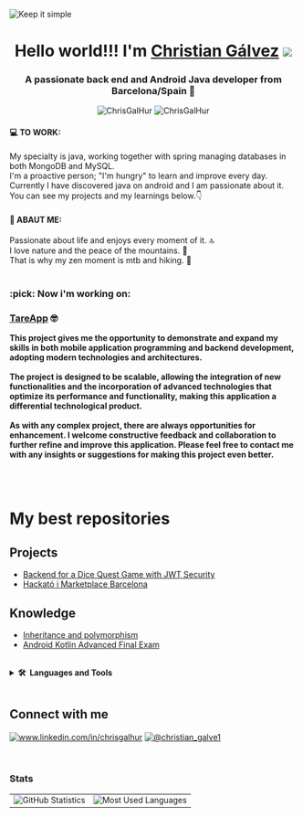 ![Keep it simple](https://user-images.githubusercontent.com/108464294/225291516-4361d002-99d4-4d92-b0a1-1a0bce990e9a.png)




<h1 align="center">Hello world!!! I'm <a href="https://chrisgalhur.github.io" target="_blank">Christian Gálvez</a> <img
src="https://github.com/blackcater/blackcater/raw/main/images/Hi.gif" height="32"</h1>
<h3 align="center">A passionate back end and Android Java developer from Barcelona/Spain 🌆</h3>

<p align="center">
  <img src="https://komarev.com/ghpvc/?username=chrisgalhur&label=Profile%20views&color=0e75b6&style=flat" alt="ChrisGalHur" />
  <img src="https://img.shields.io/github/followers/ChrisGalHur?label=Followers" alt="ChrisGalHur" />
</p>

<h4>💻 TO WORK:</h4>
My specialty is java, working together with spring managing databases in both MongoDB and MySQL.<br>
I'm a proactive person; "I'm hungry" to learn and improve every day.<br>
Currently I have discovered java on android and I am passionate about it.<br>
You can see my projects and my learnings below.👇<br>

<h4>🙋 ABAUT ME:</h4>
  
Passionate about life and enjoys every moment of it. 🔝<br>
I love nature and the peace of the mountains. 🌄<br>
That is why my zen moment is mtb and hiking. 🚵<br>
<br>

<h3>:pick: Now i'm working on:</h3>

### [TareApp](https://github.com/ChrisGalHur/TareApp) 🤓

**This project gives me the opportunity to demonstrate and expand my skills in both mobile application programming and backend development, adopting modern technologies and architectures.<br>
<br>
The project is designed to be scalable, allowing the integration of new functionalities and the incorporation of advanced technologies that optimize its performance and functionality, making this application a differential technological product.<br>
<br>
As with any complex project, there are always opportunities for enhancement. I welcome constructive feedback and collaboration to further refine and improve this application. Please feel free to contact me with any insights or suggestions for making this project even better.**

<br>
<br>

# My best repositories

## <a name="projects"></a>Projects
- [Backend for a Dice Quest Game with JWT Security](https://github.com/ChrisGalHur/Dice-Game-Backend)
- [Hackató i Marketplace Barcelona](https://github.com/ChrisGalHur/Hackato-i-Marketplace)

## <a name="knowledge"></a>Knowledge
- [Inheritance and polymorphism](https://github.com/ChrisGalHur/Inheritance_and_polymorphism)
- [Android Kotlin Advanced Final Exam](https://github.com/ChrisGalHur/kotlin_advanced)
<br>

<details>
  <summary><b>🛠️&nbsp;&nbsp;Languages&nbsp;and&nbsp;Tools</b></summary>
<p align="left">
<img src="https://raw.githubusercontent.com/devicons/devicon/master/icons/java/java-original.svg" alt="java"width="40" height="40" />
<img src="https://www.vectorlogo.zone/logos/springio/springio-icon.svg" alt="spring" width="40" height="40" />
<img src="https://www.vectorlogo.zone/logos/git-scm/git-scm-icon.svg" alt="git" width="40" height="40" />
<img src="https://raw.githubusercontent.com/devicons/devicon/master/icons/mongodb/mongodb-original-wordmark.svg"alt="mongodb" width="40" height="40" />
<img src="https://raw.githubusercontent.com/devicons/devicon/master/icons/mysql/mysql-original-wordmark.svg"alt="mysql" width="40" height="40" /><a href="https://postman.com" target="_blank" rel="noreferrer">
<img src="https://www.vectorlogo.zone/logos/getpostman/getpostman-icon.svg" alt="postman" width="40" height="40"/> </a>
<a href="https://golang.org" target="_blank" rel="noreferrer"> <img src="https://raw.githubusercontent.com/devicons/devicon/master/icons/go/go-original.svg" alt="go" width="40" height="40"/> </a>
<img src="https://raw.githubusercontent.com/devicons/devicon/master/icons/docker/docker-original-wordmark.svg"alt="docker" width="35" height="35" />
<img src="https://upload.wikimedia.org/wikipedia/commons/thumb/9/9c/IntelliJ_IDEA_Icon.svg/512px-IntelliJ_IDEA_Icon.svg.png"alt="Intellij" width="35" height="35" />
<img src="https://cdn.icon-icons.com/icons2/3110/PNG/96/eclipse_icon_191751.png" alt="Eclipse" width="35"height="35" />
<img src="https://upload.wikimedia.org/wikipedia/commons/thumb/9/98/Apache_NetBeans_Logo.svg/888px-Apache_NetBeans_Logo.svg.png"alt="Netbeands" width="35" height="35" />

</details>
<br>

## Connect with me
<p align="left">
<a href="https://www.linkedin.com/in/chrisgalhur" target="blank"><img align="center" src="https://raw.githubusercontent.com/rahuldkjain/github-profile-readme-generator/master/src/images/icons/Social/linked-in-alt.svg" alt="www.linkedin.com/in/chrisgalhur" height="30" width="40" /></a>
<a href="https://www.hackerrank.com/christian_galve1?hr_r=1" target="blank"><img align="center" src="https://raw.githubusercontent.com/rahuldkjain/github-profile-readme-generator/master/src/images/icons/Social/hackerrank.svg" alt="@christian_galve1" height="30" width="40" /></a>
</p>
<br>

<h3>Stats</h3>
<table>
  <tr>
    <td>
      <img src="https://github-readme-stats.vercel.app/api?username=chrisgalhur&theme=dark&show_icons=true&count_private=true" alt="GitHub Statistics" />
    </td>
    <td>
      <img src="https://github-readme-stats.anuraghazra1.vercel.app/api/top-langs/?username=chrisgalhur&theme=dark&langs_count=10&hide_border=true" alt="Most Used Languages" />
    </td>
  </tr>
</table>
